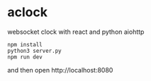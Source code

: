 # aclock

websocket clock with react and python aiohttp


```
npm install
python3 server.py
npm run dev
```

and then open http://localhost:8080
